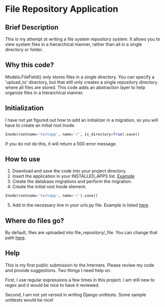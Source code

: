 # File Repository Application

## Brief Description

This is my attempt at writing a file system repository system. It allows you to
view system files in a hierarchical manner, rather than all in a single
directory or folder.

## Why this code?

Models.FileField() only stores files in a single directory. You can specify a 
'upload_to' directory, but that still only creates a single repository directory
where all files are stored. This code adds an abstraction layer to help organize
files in a hierarchical manner.

## Initialization

I have not yet figured out how to add an initializer in a migration, so you will
have to create an initial root Inode.

```python
Inode(rootname='testapp', name='/', is_directory=True).save()
```

If you do not do this, it will return a 500 error message.

## How to use

1. Download and save the code into your project directory.
2. Insert the application in your INSTALLED_APPS list. [Example](https://github.com/FarhansCode/file_repository/blob/master/testapp/settings.py#L40)
3. Create the database migrations and perform the migration.
4. Create the initial root Inode element.
```python
Inode(rootname='testapp', name='/').save()
```
5. Add in the necessary line in your urls.py file. Example is listed [here](https://github.com/FarhansCode/file_repository/blob/master/testapp/urls.py#L7).

## Where do files go?
By default, files are uploaded into file_repository/_file. You can change that path [here](https://github.com/FarhansCode/file_repository/blob/master/file_repository/models.py#L14).

## Help

This is my first public submission to the Internets. Please review my code and
provide suggestions. Two things I need help on.

First, I use regular expressions a few times in this project. I am still new
to regex and it would be nice to have it reviewed.

Second, I am not yet versed in writing Django unittests. Some sample unittests
would be nice!

